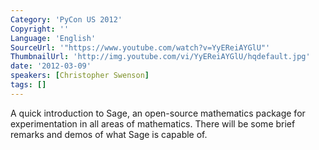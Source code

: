 ```yaml
---
Category: 'PyCon US 2012'
Copyright: ''
Language: 'English'
SourceUrl: '"https://www.youtube.com/watch?v=YyEReiAYGlU"'
ThumbnailUrl: 'http://img.youtube.com/vi/YyEReiAYGlU/hqdefault.jpg'
date: '2012-03-09'
speakers: [Christopher Swenson]
tags: []
---
```

A quick introduction to Sage, an open-source mathematics package for
experimentation in all areas of mathematics. There will be some brief remarks
and demos of what Sage is capable of.

